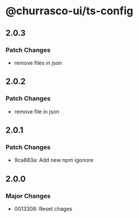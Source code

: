 # @churrasco-ui/ts-config

## 2.0.3

### Patch Changes

- remove files in json

## 2.0.2

### Patch Changes

- remove file in json

## 2.0.1

### Patch Changes

- 9ca883a: Add new npm igonore

## 2.0.0

### Major Changes

- 0013308: Reset chages
